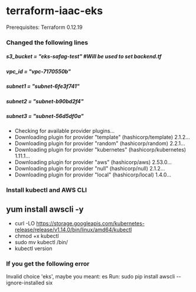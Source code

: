 # terraform-iaac-eks

Prerequisites: Terraform 0.12.19

### Changed the following lines

##### s3_bucket = "eks-safag-test"    #Will be used to set backend.tf
##### vpc_id = "vpc-7170550b"
##### subnet1 = "subnet-6fe3f741"
##### subnet2 = "subnet-b90bd2f4"
##### subnet3 = "subnet-56d5df0a"


- Checking for available provider plugins...
- Downloading plugin for provider "template" (hashicorp/template) 2.1.2...
- Downloading plugin for provider "random" (hashicorp/random) 2.2.1...
- Downloading plugin for provider "kubernetes" (hashicorp/kubernetes) 1.11.1...
- Downloading plugin for provider "aws" (hashicorp/aws) 2.53.0...
- Downloading plugin for provider "null" (hashicorp/null) 2.1.2...
- Downloading plugin for provider "local" (hashicorp/local) 1.4.0...


### Install kubectl and AWS CLI

## yum install awscli -y
* curl -LO https://storage.googleapis.com/kubernetes-release/release/v1.14.0/bin/linux/amd64/kubectl
* chmod +x kubectl 
* sudo mv kubectl /bin/
* kubectl version

### If you get the following error 
Invalid choice 'eks', maybe you meant:
es
Run: sudo pip install awscli --ignore-installed six
